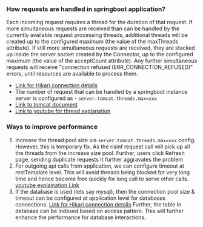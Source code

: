 ### How requests are handled in springboot application?
   Each incoming request requires a thread for the duration of that request. If more simultaneous 
requests are received than can be handled by the currently available request processing threads, 
additional threads will be created up to the configured maximum (the value of 
the maxThreads attribute). If still more simultaneous requests are received, they are stacked up
inside the server socket created by the Connector, up to the configured maximum (the value of 
the acceptCount attribute). Any further simultaneous requests will receive "connection refused
(ERR_CONNECTION_REFUSED)" errors, until resources are available to process them. 
   * [Link for Hikari connection details](https://github.com/brettwooldridge/HikariCP)
   * The number of request that can be handled by a springboot instance server is configured as -
       ```server.tomcat.threads.max=xxx```
   * [Link to tomcat document](https://tomcat.apache.org/tomcat-8.5-doc/config/http.html)
   * [Link to youtube for thread explanation](https://www.youtube.com/watch?v=76MEPTM2ARI&list=PLqq-6Pq4lTTbXZY_elyGv7IkKrfkSrX5e&index=7&ab_channel=JavaBrains)

### Ways to improve performance

1. Increase the thread pool size via  ```server.tomcat.threads.max=xxx``` config. However,
   this is temporary fix. As the risinf request call will pick up all the threads from
   the increase size pool. Further, users click Refresh page, sending duplicate requests
   It further aggravates the problem
2. For outgoing api calls from application, we can configure timeout at restTemplate level.
  This will avoid threads being blocked for very long time and hence become free quickly for 
 long call to serve other calls.
 [youtube explaination Link](https://www.youtube.com/watch?v=6osL1aAIXU4&list=PLqq-6Pq4lTTbXZY_elyGv7IkKrfkSrX5e&index=8&ab_channel=JavaBrains)
3. If the database is used (lets say mysql), then the connection pool size & timeout can be 
  configured at application level for databases connections.
   [Link for Hikari connection details](https://github.com/brettwooldridge/HikariCP)
   Further, the table in database can be indexed based on access pattern. This will 
   further enhance the performance for database interactions.